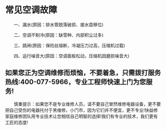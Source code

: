 
# 常见空调故障

　　一、漏水(原因：排水管脱落破损、接水盘移位)

　　二、空调不制冷(原因：缺雪种、内部积尘过多)

　　三、跳闸(原因：保险丝熔断，冷凝压力过高，压缩机过载)

　　四、运行噪音大(原因：空调面板松动，压缩机因磨损噪音大)

##  如果您正为空调维修而烦恼，不要着急，只需拨打服务热线:400-077-5966，专业工程师快速上门为您服务!

　　慎重提示：如果您不是专业维修人员，请不要自己冒然维修电器设备，更不要把自己受伤的电器托付于黑维修，小门市，因为它们并不便宜，更不专业!快益修家庭维修团队用专业技术让您相信自己明智的选择!我们有专业的技术，我们更有工匠的态度!